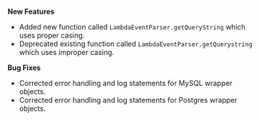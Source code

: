 **New Features**

* Added new function called `LambdaEventParser.getQueryString` which uses proper casing.
* Deprecated existing function called `LambdaEventParser.getQuerystring` which uses improper casing.

**Bug Fixes**

* Corrected error handling and log statements for MySQL wrapper objects.
* Corrected error handling and log statements for Postgres wrapper objects.